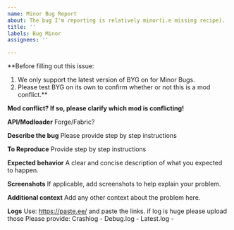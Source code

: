 ```yaml
---
name: Minor Bug Report
about: The bug I'm reporting is relatively minor(i.e missing recipe).
title: ''
labels: Bug Minor
assignees: ''

---
```


**Before filling out this issue: 
1. We only support the latest version of BYG on for Minor Bugs.
2. Please test BYG on its own to confirm whether or not this is a mod conflict.**


__**Mod conflict? If so, please clarify which mod is conflicting!**__


__**API/Modloader**__
Forge/Fabric?

__**Describe the bug**__
Please provide step by step instructions

__**To Reproduce**__
Provide step by step instructions

**Expected behavior**
A clear and concise description of what you expected to happen.

**Screenshots**
If applicable, add screenshots to help explain your problem.

**Additional context**
Add any other context about the problem here.

**Logs**
Use: https://paste.ee/ and paste the links. if log is huge please upload those
Please provide:
Crashlog - 
Debug.log - 
Latest.log -

